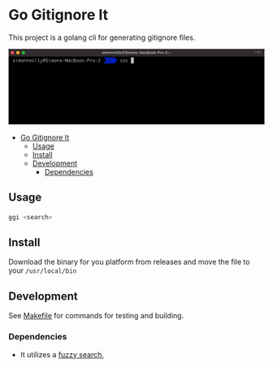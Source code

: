 # Go Gitignore It

This project is a golang cli for generating gitignore files.

![zsh Terminal using ggi to generate a gitignore](.readme/ggi-in-action.gif)

- [Go Gitignore It](#go-gitignore-it)
  - [Usage](#usage)
  - [Install](#install)
  - [Development](#development)
    - [Dependencies](#dependencies)

## Usage

```bash
ggi <search>
```

## Install

Download the binary for you platform from releases and move the file to your `/usr/local/bin`


## Development

See [Makefile](./Makefile) for commands for testing and building.

### Dependencies

- It utilizes a [fuzzy search](https://github.com/ktr0731/go-fuzzyfinder),
